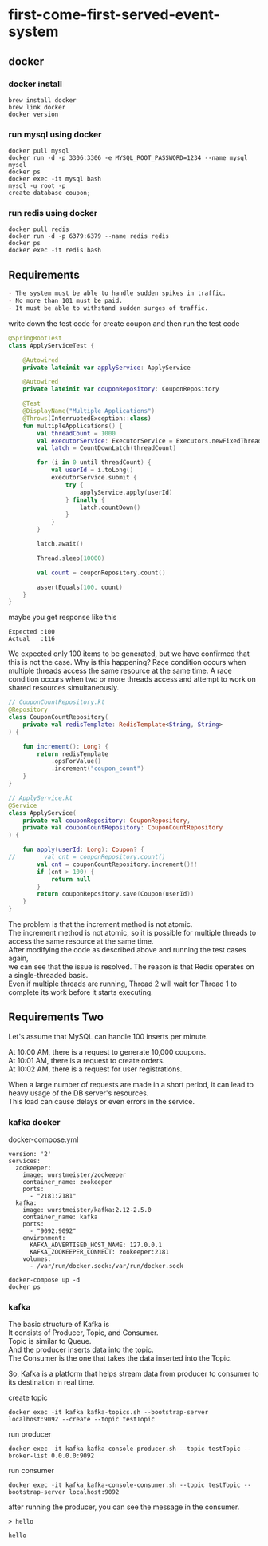 # first-come-first-served-event-system

## docker
### docker install
```shell
brew install docker
brew link docker
docker version
```

### run mysql using docker
```shell
docker pull mysql
docker run -d -p 3306:3306 -e MYSQL_ROOT_PASSWORD=1234 --name mysql mysql
docker ps
docker exec -it mysql bash
mysql -u root -p
create database coupon;
```

### run redis using docker

```shell
docker pull redis
docker run -d -p 6379:6379 --name redis redis
docker ps
docker exec -it redis bash
```

## Requirements

```markdown
- The system must be able to handle sudden spikes in traffic.
- No more than 101 must be paid.
- It must be able to withstand sudden surges of traffic.
```

write down the test code for create coupon
and then run the test code

```kotlin
@SpringBootTest
class ApplyServiceTest {

    @Autowired
    private lateinit var applyService: ApplyService

    @Autowired
    private lateinit var couponRepository: CouponRepository

    @Test
    @DisplayName("Multiple Applications")
    @Throws(InterruptedException::class)
    fun multipleApplications() {
        val threadCount = 1000
        val executorService: ExecutorService = Executors.newFixedThreadPool(32)
        val latch = CountDownLatch(threadCount)

        for (i in 0 until threadCount) {
            val userId = i.toLong()
            executorService.submit {
                try {
                    applyService.apply(userId)
                } finally {
                    latch.countDown()
                }
            }
        }

        latch.await()

        Thread.sleep(10000)

        val count = couponRepository.count()

        assertEquals(100, count)
    }
}
```

maybe you get response like this

```shell
Expected :100
Actual   :116
```

We expected only 100 items to be generated, but we have confirmed that this is not the case.
Why is this happening?
Race condition occurs when multiple threads access the same resource at the same time.
A race condition occurs when two or more threads access and attempt to work on shared resources simultaneously.

```kotlin
// CouponCountRepository.kt
@Repository
class CouponCountRepository(
    private val redisTemplate: RedisTemplate<String, String>
) {

    fun increment(): Long? {
        return redisTemplate
            .opsForValue()
            .increment("coupon_count")
    }
}

// ApplyService.kt
@Service
class ApplyService(
    private val couponRepository: CouponRepository,
    private val couponCountRepository: CouponCountRepository
) {

    fun apply(userId: Long): Coupon? {
//        val cnt = couponRepository.count()
        val cnt = couponCountRepository.increment()!!
        if (cnt > 100) {
            return null
        }
        return couponRepository.save(Coupon(userId))
    }
}
```

The problem is that the increment method is not atomic.  
The increment method is not atomic, so it is possible for multiple threads to access the same resource at the same time.  
After modifying the code as described above and running the test cases again,  
we can see that the issue is resolved. The reason is that Redis operates on a single-threaded basis.  
Even if multiple threads are running, Thread 2 will wait for Thread 1 to complete its work before it starts executing.  

## Requirements Two
Let's assume that MySQL can handle 100 inserts per minute.  

At 10:00 AM, there is a request to generate 10,000 coupons.  
At 10:01 AM, there is a request to create orders.  
At 10:02 AM, there is a request for user registrations.  

When a large number of requests are made in a short period, it can lead to heavy usage of the DB server's resources.  
This load can cause delays or even errors in the service.  

### kafka docker
docker-compose.yml
```shell
version: '2'
services:
  zookeeper:
    image: wurstmeister/zookeeper
    container_name: zookeeper
    ports:
      - "2181:2181"
  kafka:
    image: wurstmeister/kafka:2.12-2.5.0
    container_name: kafka
    ports:
      - "9092:9092"
    environment:
      KAFKA_ADVERTISED_HOST_NAME: 127.0.0.1
      KAFKA_ZOOKEEPER_CONNECT: zookeeper:2181
    volumes:
      - /var/run/docker.sock:/var/run/docker.sock
```

```shell
docker-compose up -d
docker ps
```

### kafka
The basic structure of Kafka is  
It consists of Producer, Topic, and Consumer.  
Topic is similar to Queue.  
And the producer inserts data into the topic.  
The Consumer is the one that takes the data inserted into the Topic.  

So, Kafka is a platform that helps stream data from producer to consumer to its destination in real time.  

create topic
```shell
docker exec -it kafka kafka-topics.sh --bootstrap-server localhost:9092 --create --topic testTopic
```
run producer
```shell
docker exec -it kafka kafka-console-producer.sh --topic testTopic --broker-list 0.0.0.0:9092
```
run consumer
```shell
docker exec -it kafka kafka-console-consumer.sh --topic testTopic --bootstrap-server localhost:9092
```

after running the producer, you can see the message in the consumer.
```shell
> hello

hello
```